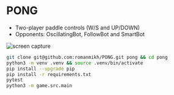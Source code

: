 # PONG

- Two-player paddle controls (W/S and UP/DOWN)
- Opponents: OscillatingBot, FollowBot and SmartBot

![screen capture](https://i.imgur.com/dgYuucu.gif)

```sh
git clone git@github.com:romanmikh/PONG.git pong && cd pong
python3 -m venv .venv && source .venv/bin/activate
pip install --upgrade pip
pip install -r requirements.txt
pytest
python3 -m game.src.main
```